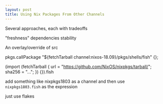 ```yaml
---
layout: post
title: Using Nix Packages From Other Channels
---
```


Several approaches, each with tradeoffs

"freshness" dependencies stability

An overlay/override of src

pkgs.callPackage "${fetchTarball channel:nixos-18.09}/pkgs/shells/fish" {};

(import (fetchTarball { url = "https://github.com/NixOS/nixpkgs/tarball/<revision-you-want>"; sha256 = "..."; }) {}).fish

add something like nixpkgs1803 as a channel and then use `nixpkgs1803.fish` as the expression

just use flakes
